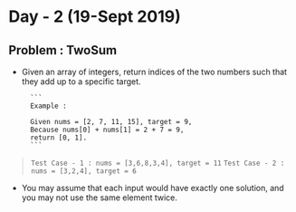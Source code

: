 # Day - 2 (19-Sept 2019)

## Problem : TwoSum

- Given an array of integers, return indices of the two numbers such that they add up to a specific target.

      	```
      	Example :

      	Given nums = [2, 7, 11, 15], target = 9,
      	Because nums[0] + nums[1] = 2 + 7 = 9,
      	return [0, 1].
      	```

> `Test Case - 1 : nums = [3,6,8,3,4], target = 11`
> `Test Case - 2 : nums = [3,2,4], target = 6`

- You may assume that each input would have exactly one solution, and you may not use the same element twice.
